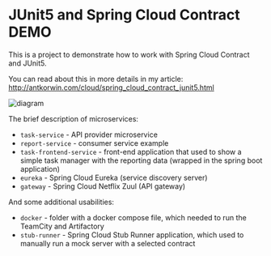 # JUnit5 and Spring Cloud Contract DEMO

This is a project to demonstrate how to work with Spring Cloud Contract and JUnit5.

You can read about this in more details in my article: http://antkorwin.com/cloud/spring_cloud_contract_junit5.html

![diagram](http://antkorwin.com/cloud/diagram_cdc.png)

The brief description of microservices:
- `task-service` - API provider microservice
- `report-service` - consumer service example
- `task-frontend-service` - front-end application that used to show a simple task manager with the reporting data (wrapped in the spring boot application)
- `eureka` - Spring Cloud Eureka (service discovery server)
- `gateway` - Spring Cloud Netflix Zuul (API gateway)

And some additional usabilities:
- `docker` - folder with a docker compose file, which needed to run the TeamCity and Artifactory
- `stub-runner` - Spring Cloud Stub Runner application, which used to manually run a mock server with a selected contract
